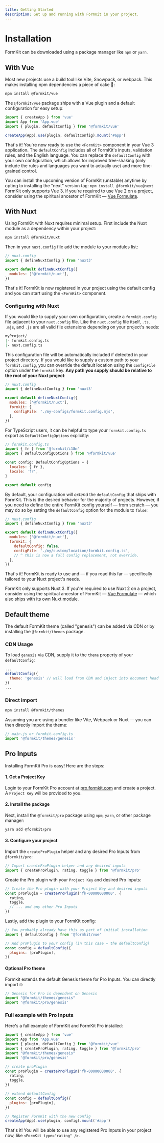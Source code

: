 ```yaml
---
title: Getting Started
description: Get up and running with FormKit in your project.
---
```


# Installation

FormKit can be downloaded using a package manager like `npm` or `yarn`.

## With Vue

Most new projects use a build tool like Vite, Snowpack, or webpack. This makes installing npm dependencies a piece of cake 🍰:

<client-only>

```sh
npm install @formkit/vue
```

</client-only>

The `@formkit/vue` package ships with a Vue plugin and a default configuration for easy setup:

<client-only>

```js
import { createApp } from 'vue'
import App from 'App.vue'
import { plugin, defaultConfig } from '@formkit/vue'

createApp(App).use(plugin, defaultConfig).mount('#app')
```

</client-only>

That's it! You're now ready to use the `<FormKit>` component in your Vue 3 application. The `defaultConfig` includes all of FormKit's inputs, validation rules, and the English language. You can replace the `defaultConfig` with your own configuration, which allows for improved tree-shaking (only include the rules and languages you want to actually use) and more fine-grained control.

<callout type="tip" label="next">
You can install the upcoming version of FormKit (unstable) anytime by opting to installing the "next" version tag: <code>npm install @formkit/vue@next</code>
</callout>

<callout type="warning" label="Vue 2">
FormKit only supports Vue 3. If you're required to use Vue 2 on a project, consider using the spiritual ancestor of FormKit — <a href="https://vueformulate.com" target="_blank">Vue Formulate</a>.
</callout>

## With Nuxt

Using FormKit with Nuxt requires minimal setup. First include the Nuxt module as a dependency within your project:

<client-only>

```sh
npm install @formkit/nuxt
```

</client-only>

Then in your `nuxt.config` file add the module to your modules list:

<client-only>

```js
// nuxt.config
import { defineNuxtConfig } from 'nuxt3'

export default defineNuxtConfig({
  modules: ['@formkit/nuxt'],
})
```

</client-only>

That's it! FormKit is now registered in your project using the default config and you can start using the `<FormKit>` component.

### Configuring with Nuxt

If you would like to supply your own configuration, create a `formkit.config` file adjacent to your `nuxt.config` file. Like the `nuxt.config` file itself, `.ts`, `.mjs`, and `.js` are all valid file extensions depending on your project's needs:

<client-only>

```sh
myProject/
|- formkit.config.ts
|- nuxt.config.ts
```

</client-only>

This configuration file will be automatically included if detected in your project directory. If you would like to supply a custom
path to your `formkit.config`, you can override the default location using the `configFile` option under the `formkit` key.
**Any path you supply should be relative to the root of your Nuxt project**:

<client-only>

```js
// nuxt.config
import { defineNuxtConfig } from 'nuxt3'

export default defineNuxtConfig({
  modules: ['@formkit/nuxt'],
  formkit: {
    configFile: './my-configs/formkit.config.mjs',
  },
})
```

</client-only>

For TypeScript users, it can be helpful to type your `formkit.config.ts` export as `DefaultConfigOptions` explicitly:

<client-only>

```js
// formkit.config.ts
import { fr } from '@formkit/i18n'
import { DefaultConfigOptions } from '@formkit/vue'

const config: DefaultConfigOptions = {
  locales: { fr },
  locale: 'fr',
}

export default config
```

</client-only>

By default, your configuration will _extend_ the `defaultConfig` that ships with FormKit. This is the desired behavior
for the majority of projects. However, if you need to define the entire FormKit config yourself — from scratch — you may do so
by setting the `defaultConfig` option for the module to `false`:

<client-only>

```js
// nuxt.config
import { defineNuxtConfig } from 'nuxt3'

export default defineNuxtConfig({
  modules: ['@formkit/nuxt'],
  formkit: {
    defaultConfig: false,
    configFile: './my/custom/location/formkit.config.ts',
    // ^ this is now a full config replacement, not override.
  },
})
```

</client-only>

That's it! FormKit is ready to use and — if you read this far — specifically tailored to your Nuxt project's needs.

<callout type="warning" label="Nuxt 2">
FormKit only supports Nuxt 3. If you're required to use Nuxt 2 on a project, consider using the spiritual ancestor of FormKit — <a href="https://vueformulate.com" target="_blank">Vue Formulate</a> — which also ships with its own Nuxt module.
</callout>

## Default theme

The default FormKit theme (called "genesis") can be added via CDN or by installing the `@formkit/themes` package.

### CDN Usage

To load `genesis` via CDN, supply it to the `theme` property of your `defaultConfig`:

<client-only>

```js
...
defaultConfig({
  theme: 'genesis' // will load from CDN and inject into document head
})
...
```
</client-only>

### Direct import

<client-only>

```sh
npm install @formkit/themes
```

</client-only>

Assuming you are using a bundler like Vite, Webpack or Nuxt — you can then directly import the theme:

<client-only>

```js
// main.js or formkit.config.ts
import '@formkit/themes/genesis'
```

</client-only>

## Pro Inputs

Installing FormKit Pro is easy! Here are the steps:
#### 1. Get a Project Key
Login to your FormKit Pro account at [pro.formkit.com](https://pro.formkit.com) and create a project. A `Project Key` will be provided to you.

#### 2. Install the package
Next, install the `@formkit/pro` package using `npm`, `yarn`, or other package manager:

<client-only>

```bash
yarn add @formkit/pro
```

</client-only>

#### 3. Configure your project

Import the `createProPlugin` helper and any desired Pro Inputs from `@formkit/pro`:

<client-only>

```js
// Import createProPlugin helper and any desired inputs
import { createProPlugin, rating, toggle } from '@formkit/pro'
```

</client-only>

Create the Pro plugin with your `Project Key` and desired Pro Inputs:

<client-only>

```js
// Create the Pro plugin with your Project Key and desired inputs
const proPlugin = createProPlugin('fk-00000000000', {
  rating,
  toggle,
  // ... and any other Pro Inputs
})
```

</client-only>

Lastly, add the plugin to your FormKit config:

<client-only>

```js
// You probably already have this as part of initial installation
import { defaultConfig } from '@formkit/vue'

// Add proPlugin to your config (in this case — the defaultConfig)
const config = defaultConfig({
  plugins: [proPlugin],
})
```

</client-only>

#### Optional Pro theme

Formkit extends the default Genesis theme for Pro Inputs. You can directly import it:

<client-only>

```js
// Genesis for Pro is dependent on Genesis
import "@formkit/themes/genesis"
import '@formkit/pro/genesis'
```

</client-only>

### Full example with Pro Inputs

Here's a full example of FormKit and FormKit Pro installed:

<client-only>

```js
import { createApp } from 'vue'
import App from 'App.vue'
import { plugin, defaultConfig } from '@formkit/vue'
import { createProPlugin, rating, toggle } from '@formkit/pro'
import "@formkit/themes/genesis"
import '@formkit/pro/genesis'

// create proPlugin
const proPlugin = createProPlugin('fk-00000000000', {
  rating,
  toggle,
})

// extend defaultConfig
const config = defaultConfig({
  plugins: [proPlugin],
})

// Register FormKit with the new config
createApp(App).use(plugin, config).mount('#app')
```

</client-only>

That's it! You will be able to use any registered Pro Inputs in your project now, like `<FormKit type="rating" />`.

<cta label="Using Tailwind or another utility framework?" href="/essentials/styling" button="Styling docs"></cta>
